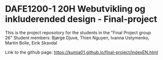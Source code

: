 # DAFE1200-1 20H Webutvikling og inkluderended design - Final-project 

This is the project reposotory for the students in the "Final Project group 26"
Student members:
Bjørge Djuve, Thien Nguyen, Ivanna Ustymenko, Martin Bolle, Eirik Skavdal

Link to the github page:
https://kumia01.github.io/final-project/indexEN.html
